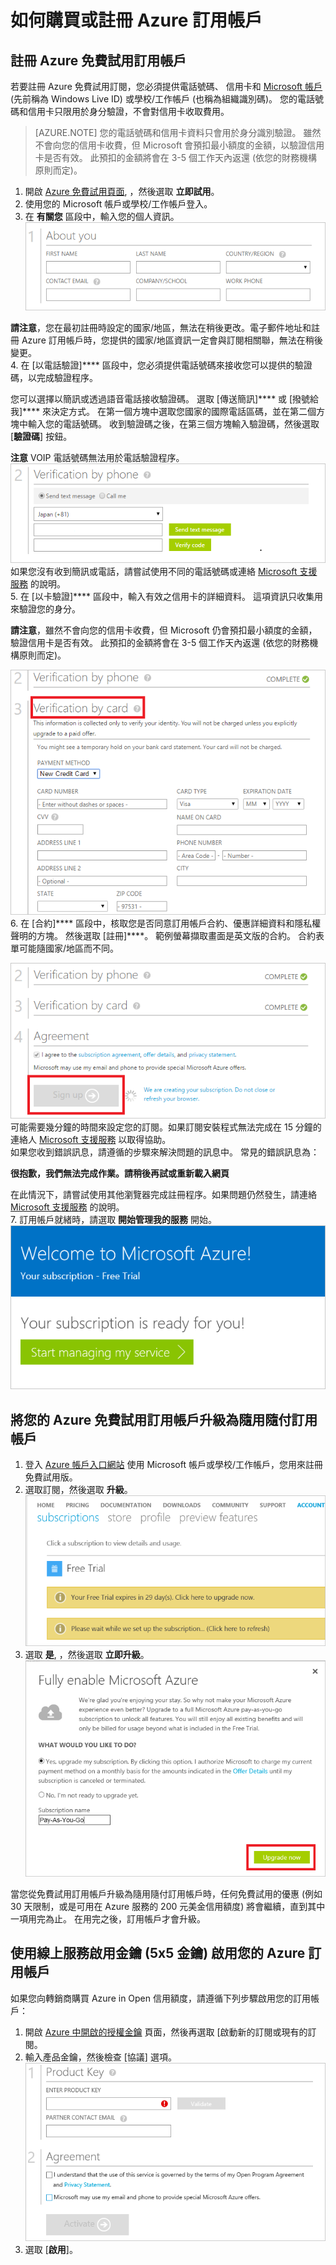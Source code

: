 <properties
    pageTitle="如何購買或註冊 Azure 訂用帳戶 | Microsoft Azure"
    description="說明如何購買或註冊 Azure 訂用帳戶"
    services="billing"
    documentationCenter=""
    authors="genlin"
    manager="jarrettr"
    editor="meerak"
    tags="billing"
    />

<tags
    ms.service="billing"
    ms.workload="na"
    ms.tgt_pltfrm="na"
    ms.devlang="na"
    ms.topic="article"
    ms.date="11/18/2015"
    ms.author="genli"/>


# 如何購買或註冊 Azure 訂用帳戶

## 註冊 Azure 免費試用訂用帳戶

若要註冊 Azure 免費試用訂閱，您必須提供電話號碼、 信用卡和 [Microsoft 帳戶](https://www.microsoft.com/en-us/account/faq.aspx) (先前稱為 Windows Live ID) 或學校/工作帳戶 (也稱為組織識別碼)。 您的電話號碼和信用卡只限用於身分驗證，不會對信用卡收取費用。
>[AZURE.NOTE] 您的電話號碼和信用卡資料只會用於身分識別驗證。 雖然不會向您的信用卡收費，但 Microsoft 會預扣最小額度的金額，以驗證信用卡是否有效。 此預扣的金額將會在 3-5 個工作天內返還 (依您的財務機構原則而定)。

1. 開啟 [Azure 免費試用頁面](https://azure.microsoft.com/pricing/free-trial/), ，然後選取 **立即試用**。
2. 使用您的 Microsoft 帳戶或學校/工作帳戶登入。
3. 在 **有關您** 區段中，輸入您的個人資訊。  
![個人資訊的螢幕擷取畫面](./media/billing-buy-sign-up-azure-subscription/AboutYou.png)

 **請注意**，您在最初註冊時設定的國家/地區，無法在稍後更改。電子郵件地址和註冊 Azure 訂用帳戶時，您提供的國家/地區資訊一定會與訂閱相關聯，無法在稍後變更。</br>
4. 在 [以電話驗證]**** 區段中，您必須提供電話號碼來接收您可以提供的驗證碼，以完成驗證程序。

 您可以選擇以簡訊或透過語音電話接收驗證碼。 選取 [傳送簡訊]**** 或 [撥號給我]**** 來決定方式。 在第一個方塊中選取您國家的國際電話區碼，並在第二個方塊中輸入您的電話號碼。 收到驗證碼之後，在第三個方塊輸入驗證碼，然後選取 [**驗證碼**] 按鈕。

 **注意** VOIP 電話號碼無法用於電話驗證程序。</br>
 ![螢幕擷取畫面所需電話驗證](./media/billing-buy-sign-up-azure-subscription/PhoneVerify.png)</br>如果您沒有收到簡訊或電話，請嘗試使用不同的電話號碼或連絡 [Microsoft 支援服務](https://ms.portal.azure.com/#blade/Microsoft_Azure_Support/HelpAndSupportBlade) 的說明。 </br>
5. 在 [以卡驗證]**** 區段中，輸入有效之信用卡的詳細資料。 這項資訊只收集用來驗證您的身分。

 **請注意**，雖然不會向您的信用卡收費，但 Microsoft 仍會預扣最小額度的金額，驗證信用卡是否有效。 此預扣的金額將會在 3-5 個工作天內返還 (依您的財務機構原則而定)。

 ![cardverify](./media/billing-buy-sign-up-azure-subscription/VardVerify.png)</br>
6. 在 [合約]**** 區段中，核取您是否同意訂用帳戶合約、優惠詳細資料和隱私權聲明的方塊。 然後選取 [註冊]****。
範例螢幕擷取畫面是英文版的合約。 合約表單可能隨國家/地區而不同。

 ![註冊](./media/billing-buy-sign-up-azure-subscription/Signup.png)</br>
 可能需要幾分鐘的時間來設定您的訂閱。如果訂閱安裝程式無法完成在 15 分鐘的連絡人 [Microsoft 支援服務](https://ms.portal.azure.com/#blade/Microsoft_Azure_Support/HelpAndSupportBlade) 以取得協助。 </br>
 如果您收到錯誤訊息，請遵循的步驟來解決問題的訊息中。 常見的錯誤訊息為：

 **很抱歉，我們無法完成作業。請稍後再試或重新載入網頁** </br>

 在此情況下，請嘗試使用其他瀏覽器完成註冊程序。如果問題仍然發生，請連絡 [Microsoft 支援服務](https://ms.portal.azure.com/#blade/Microsoft_Azure_Support/HelpAndSupportBlade) 的說明。</br>
7. 訂用帳戶就緒時，請選取 **開始管理我的服務** 開始。</br>
 ![startservice](./media/billing-buy-sign-up-azure-subscription/startservice.png)

## 將您的 Azure 免費試用訂用帳戶升級為隨用隨付訂用帳戶

1. 登入 [Azure 帳戶入口網站](https://account.windowsazure.com/subscriptions) 使用 Microsoft 帳戶或學校/工作帳戶，您用來註冊免費試用版。
2. 選取訂閱，然後選取 **升級**。</br>![billpage](./media/billing-buy-sign-up-azure-subscription/billpage.png)
3. 選取 **是**, ，然後選取 **立即升級**。 </br>![upgrade](./media/billing-buy-sign-up-azure-subscription/Upgrade.png)

當您從免費試用訂用帳戶升級為隨用隨付訂用帳戶時，任何免費試用的優惠 (例如 30 天限制，或是可用在 Azure 服務的 200 元美金信用額度) 將會繼續，直到其中一項用完為止。 在用完之後，訂用帳戶才會升級。

## 使用線上服務啟用金鑰 (5x5 金鑰) 啟用您的 Azure 訂用帳戶

如果您向轉銷商購買 Azure in Open 信用額度，請遵循下列步驟啟用您的訂用帳戶：

1. 開啟 [Azure 中開啟的授權金鑰](http://azure.microsoft.com/offers/ms-azr-0111p/) 頁面，然後再選取 [啟動新的訂閱或現有的訂閱。
2. 輸入產品金鑰，然後檢查 [協議] 選項。</br>![OSA KEY](./media/billing-buy-sign-up-azure-subscription/OSAkey.png)
3. 選取 [**啟用**]。





